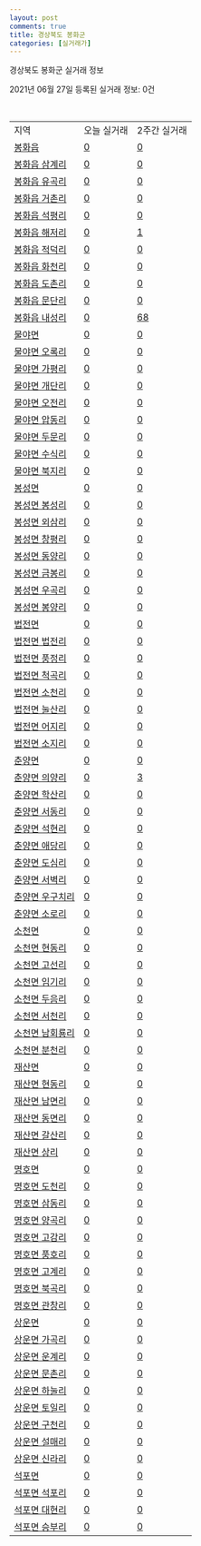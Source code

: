 ```yaml
---
layout: post
comments: true
title: 경상북도 봉화군
categories: [실거래가]
---
```


경상북도 봉화군 실거래 정보

2021년 06월 27일 등록된 실거래 정보: 0건

<script type="text/javascript">
  google.charts.load('current', {'packages':['corechart']});
  google.charts.setOnLoadCallback(drawChart);

  function drawChart() {
    var data = google.visualization.arrayToDataTable([['거래일', '매매', '전월세', '전매'], ['2020-06', 2, 1, 0], ['2020-07', 3, 1, 0], ['2020-08', 2, 1, 0], ['2020-09', 5, 1, 0], ['2020-10', 3, 1, 0], ['2020-11', 4, 1, 0], ['2020-12', 6, 0, 0], ['2021-01', 7, 0, 0], ['2021-02', 6, 1, 0], ['2021-03', 10, 1, 0], ['2021-04', 8, 0, 0], ['2021-05', 3, 1, 0], ['2021-06', 4, 0, 0]]);

    var options = {
      title: '최근 유형별 거래량 추이',
      legend: { position: 'bottom' }
    };

    var chart = new google.visualization.LineChart(document.getElementById('columnchart_material'));
    chart.draw(data, (options));
  }
</script>

<div id="columnchart_material" style="width: 450px; margin-left: -35px"></div>
<br>
<table class="sortable">
  <tr>
    <td>지역</td>
    <td>오늘 실거래</td>
    <td>2주간 실거래</td>
  </tr>

  
  <tr class="item">
    <td><a href="4792025000.html">봉화읍</a></td>
    <td><a href="4792025000.html">0</a></td>
    <td><a href="4792025000.html">0</a></td>
  </tr>
    

  <tr class="item">
    <td><a href="4792025022.html">봉화읍 삼계리</a></td>
    <td><a href="4792025022.html">0</a></td>
    <td><a href="4792025022.html">0</a></td>
  </tr>
    

  <tr class="item">
    <td><a href="4792025023.html">봉화읍 유곡리</a></td>
    <td><a href="4792025023.html">0</a></td>
    <td><a href="4792025023.html">0</a></td>
  </tr>
    

  <tr class="item">
    <td><a href="4792025024.html">봉화읍 거촌리</a></td>
    <td><a href="4792025024.html">0</a></td>
    <td><a href="4792025024.html">0</a></td>
  </tr>
    

  <tr class="item">
    <td><a href="4792025025.html">봉화읍 석평리</a></td>
    <td><a href="4792025025.html">0</a></td>
    <td><a href="4792025025.html">0</a></td>
  </tr>
    

  <tr class="item">
    <td><a href="4792025026.html">봉화읍 해저리</a></td>
    <td><a href="4792025026.html">0</a></td>
    <td><a href="4792025026.html">1</a></td>
  </tr>
    

  <tr class="item">
    <td><a href="4792025027.html">봉화읍 적덕리</a></td>
    <td><a href="4792025027.html">0</a></td>
    <td><a href="4792025027.html">0</a></td>
  </tr>
    

  <tr class="item">
    <td><a href="4792025028.html">봉화읍 화천리</a></td>
    <td><a href="4792025028.html">0</a></td>
    <td><a href="4792025028.html">0</a></td>
  </tr>
    

  <tr class="item">
    <td><a href="4792025029.html">봉화읍 도촌리</a></td>
    <td><a href="4792025029.html">0</a></td>
    <td><a href="4792025029.html">0</a></td>
  </tr>
    

  <tr class="item">
    <td><a href="4792025030.html">봉화읍 문단리</a></td>
    <td><a href="4792025030.html">0</a></td>
    <td><a href="4792025030.html">0</a></td>
  </tr>
    

  <tr class="item">
    <td><a href="4792025031.html">봉화읍 내성리</a></td>
    <td><a href="4792025031.html">0</a></td>
    <td><a href="4792025031.html">68</a></td>
  </tr>
    

  <tr class="item">
    <td><a href="4792031000.html">물야면</a></td>
    <td><a href="4792031000.html">0</a></td>
    <td><a href="4792031000.html">0</a></td>
  </tr>
    

  <tr class="item">
    <td><a href="4792031021.html">물야면 오록리</a></td>
    <td><a href="4792031021.html">0</a></td>
    <td><a href="4792031021.html">0</a></td>
  </tr>
    

  <tr class="item">
    <td><a href="4792031022.html">물야면 가평리</a></td>
    <td><a href="4792031022.html">0</a></td>
    <td><a href="4792031022.html">0</a></td>
  </tr>
    

  <tr class="item">
    <td><a href="4792031023.html">물야면 개단리</a></td>
    <td><a href="4792031023.html">0</a></td>
    <td><a href="4792031023.html">0</a></td>
  </tr>
    

  <tr class="item">
    <td><a href="4792031024.html">물야면 오전리</a></td>
    <td><a href="4792031024.html">0</a></td>
    <td><a href="4792031024.html">0</a></td>
  </tr>
    

  <tr class="item">
    <td><a href="4792031025.html">물야면 압동리</a></td>
    <td><a href="4792031025.html">0</a></td>
    <td><a href="4792031025.html">0</a></td>
  </tr>
    

  <tr class="item">
    <td><a href="4792031026.html">물야면 두문리</a></td>
    <td><a href="4792031026.html">0</a></td>
    <td><a href="4792031026.html">0</a></td>
  </tr>
    

  <tr class="item">
    <td><a href="4792031027.html">물야면 수식리</a></td>
    <td><a href="4792031027.html">0</a></td>
    <td><a href="4792031027.html">0</a></td>
  </tr>
    

  <tr class="item">
    <td><a href="4792031028.html">물야면 북지리</a></td>
    <td><a href="4792031028.html">0</a></td>
    <td><a href="4792031028.html">0</a></td>
  </tr>
    

  <tr class="item">
    <td><a href="4792032000.html">봉성면</a></td>
    <td><a href="4792032000.html">0</a></td>
    <td><a href="4792032000.html">0</a></td>
  </tr>
    

  <tr class="item">
    <td><a href="4792032021.html">봉성면 봉성리</a></td>
    <td><a href="4792032021.html">0</a></td>
    <td><a href="4792032021.html">0</a></td>
  </tr>
    

  <tr class="item">
    <td><a href="4792032023.html">봉성면 외삼리</a></td>
    <td><a href="4792032023.html">0</a></td>
    <td><a href="4792032023.html">0</a></td>
  </tr>
    

  <tr class="item">
    <td><a href="4792032024.html">봉성면 창평리</a></td>
    <td><a href="4792032024.html">0</a></td>
    <td><a href="4792032024.html">0</a></td>
  </tr>
    

  <tr class="item">
    <td><a href="4792032025.html">봉성면 동양리</a></td>
    <td><a href="4792032025.html">0</a></td>
    <td><a href="4792032025.html">0</a></td>
  </tr>
    

  <tr class="item">
    <td><a href="4792032026.html">봉성면 금봉리</a></td>
    <td><a href="4792032026.html">0</a></td>
    <td><a href="4792032026.html">0</a></td>
  </tr>
    

  <tr class="item">
    <td><a href="4792032027.html">봉성면 우곡리</a></td>
    <td><a href="4792032027.html">0</a></td>
    <td><a href="4792032027.html">0</a></td>
  </tr>
    

  <tr class="item">
    <td><a href="4792032028.html">봉성면 봉양리</a></td>
    <td><a href="4792032028.html">0</a></td>
    <td><a href="4792032028.html">0</a></td>
  </tr>
    

  <tr class="item">
    <td><a href="4792033000.html">법전면</a></td>
    <td><a href="4792033000.html">0</a></td>
    <td><a href="4792033000.html">0</a></td>
  </tr>
    

  <tr class="item">
    <td><a href="4792033021.html">법전면 법전리</a></td>
    <td><a href="4792033021.html">0</a></td>
    <td><a href="4792033021.html">0</a></td>
  </tr>
    

  <tr class="item">
    <td><a href="4792033022.html">법전면 풍정리</a></td>
    <td><a href="4792033022.html">0</a></td>
    <td><a href="4792033022.html">0</a></td>
  </tr>
    

  <tr class="item">
    <td><a href="4792033023.html">법전면 척곡리</a></td>
    <td><a href="4792033023.html">0</a></td>
    <td><a href="4792033023.html">0</a></td>
  </tr>
    

  <tr class="item">
    <td><a href="4792033024.html">법전면 소천리</a></td>
    <td><a href="4792033024.html">0</a></td>
    <td><a href="4792033024.html">0</a></td>
  </tr>
    

  <tr class="item">
    <td><a href="4792033025.html">법전면 눌산리</a></td>
    <td><a href="4792033025.html">0</a></td>
    <td><a href="4792033025.html">0</a></td>
  </tr>
    

  <tr class="item">
    <td><a href="4792033026.html">법전면 어지리</a></td>
    <td><a href="4792033026.html">0</a></td>
    <td><a href="4792033026.html">0</a></td>
  </tr>
    

  <tr class="item">
    <td><a href="4792033027.html">법전면 소지리</a></td>
    <td><a href="4792033027.html">0</a></td>
    <td><a href="4792033027.html">0</a></td>
  </tr>
    

  <tr class="item">
    <td><a href="4792034000.html">춘양면</a></td>
    <td><a href="4792034000.html">0</a></td>
    <td><a href="4792034000.html">0</a></td>
  </tr>
    

  <tr class="item">
    <td><a href="4792034021.html">춘양면 의양리</a></td>
    <td><a href="4792034021.html">0</a></td>
    <td><a href="4792034021.html">3</a></td>
  </tr>
    

  <tr class="item">
    <td><a href="4792034022.html">춘양면 학산리</a></td>
    <td><a href="4792034022.html">0</a></td>
    <td><a href="4792034022.html">0</a></td>
  </tr>
    

  <tr class="item">
    <td><a href="4792034023.html">춘양면 서동리</a></td>
    <td><a href="4792034023.html">0</a></td>
    <td><a href="4792034023.html">0</a></td>
  </tr>
    

  <tr class="item">
    <td><a href="4792034024.html">춘양면 석현리</a></td>
    <td><a href="4792034024.html">0</a></td>
    <td><a href="4792034024.html">0</a></td>
  </tr>
    

  <tr class="item">
    <td><a href="4792034025.html">춘양면 애당리</a></td>
    <td><a href="4792034025.html">0</a></td>
    <td><a href="4792034025.html">0</a></td>
  </tr>
    

  <tr class="item">
    <td><a href="4792034026.html">춘양면 도심리</a></td>
    <td><a href="4792034026.html">0</a></td>
    <td><a href="4792034026.html">0</a></td>
  </tr>
    

  <tr class="item">
    <td><a href="4792034027.html">춘양면 서벽리</a></td>
    <td><a href="4792034027.html">0</a></td>
    <td><a href="4792034027.html">0</a></td>
  </tr>
    

  <tr class="item">
    <td><a href="4792034028.html">춘양면 우구치리</a></td>
    <td><a href="4792034028.html">0</a></td>
    <td><a href="4792034028.html">0</a></td>
  </tr>
    

  <tr class="item">
    <td><a href="4792034029.html">춘양면 소로리</a></td>
    <td><a href="4792034029.html">0</a></td>
    <td><a href="4792034029.html">0</a></td>
  </tr>
    

  <tr class="item">
    <td><a href="4792035000.html">소천면</a></td>
    <td><a href="4792035000.html">0</a></td>
    <td><a href="4792035000.html">0</a></td>
  </tr>
    

  <tr class="item">
    <td><a href="4792035021.html">소천면 현동리</a></td>
    <td><a href="4792035021.html">0</a></td>
    <td><a href="4792035021.html">0</a></td>
  </tr>
    

  <tr class="item">
    <td><a href="4792035022.html">소천면 고선리</a></td>
    <td><a href="4792035022.html">0</a></td>
    <td><a href="4792035022.html">0</a></td>
  </tr>
    

  <tr class="item">
    <td><a href="4792035023.html">소천면 임기리</a></td>
    <td><a href="4792035023.html">0</a></td>
    <td><a href="4792035023.html">0</a></td>
  </tr>
    

  <tr class="item">
    <td><a href="4792035024.html">소천면 두음리</a></td>
    <td><a href="4792035024.html">0</a></td>
    <td><a href="4792035024.html">0</a></td>
  </tr>
    

  <tr class="item">
    <td><a href="4792035025.html">소천면 서천리</a></td>
    <td><a href="4792035025.html">0</a></td>
    <td><a href="4792035025.html">0</a></td>
  </tr>
    

  <tr class="item">
    <td><a href="4792035026.html">소천면 남회룡리</a></td>
    <td><a href="4792035026.html">0</a></td>
    <td><a href="4792035026.html">0</a></td>
  </tr>
    

  <tr class="item">
    <td><a href="4792035027.html">소천면 분천리</a></td>
    <td><a href="4792035027.html">0</a></td>
    <td><a href="4792035027.html">0</a></td>
  </tr>
    

  <tr class="item">
    <td><a href="4792036000.html">재산면</a></td>
    <td><a href="4792036000.html">0</a></td>
    <td><a href="4792036000.html">0</a></td>
  </tr>
    

  <tr class="item">
    <td><a href="4792036021.html">재산면 현동리</a></td>
    <td><a href="4792036021.html">0</a></td>
    <td><a href="4792036021.html">0</a></td>
  </tr>
    

  <tr class="item">
    <td><a href="4792036022.html">재산면 남면리</a></td>
    <td><a href="4792036022.html">0</a></td>
    <td><a href="4792036022.html">0</a></td>
  </tr>
    

  <tr class="item">
    <td><a href="4792036023.html">재산면 동면리</a></td>
    <td><a href="4792036023.html">0</a></td>
    <td><a href="4792036023.html">0</a></td>
  </tr>
    

  <tr class="item">
    <td><a href="4792036024.html">재산면 갈산리</a></td>
    <td><a href="4792036024.html">0</a></td>
    <td><a href="4792036024.html">0</a></td>
  </tr>
    

  <tr class="item">
    <td><a href="4792036025.html">재산면 상리</a></td>
    <td><a href="4792036025.html">0</a></td>
    <td><a href="4792036025.html">0</a></td>
  </tr>
    

  <tr class="item">
    <td><a href="4792037000.html">명호면</a></td>
    <td><a href="4792037000.html">0</a></td>
    <td><a href="4792037000.html">0</a></td>
  </tr>
    

  <tr class="item">
    <td><a href="4792037021.html">명호면 도천리</a></td>
    <td><a href="4792037021.html">0</a></td>
    <td><a href="4792037021.html">0</a></td>
  </tr>
    

  <tr class="item">
    <td><a href="4792037022.html">명호면 삼동리</a></td>
    <td><a href="4792037022.html">0</a></td>
    <td><a href="4792037022.html">0</a></td>
  </tr>
    

  <tr class="item">
    <td><a href="4792037023.html">명호면 양곡리</a></td>
    <td><a href="4792037023.html">0</a></td>
    <td><a href="4792037023.html">0</a></td>
  </tr>
    

  <tr class="item">
    <td><a href="4792037024.html">명호면 고감리</a></td>
    <td><a href="4792037024.html">0</a></td>
    <td><a href="4792037024.html">0</a></td>
  </tr>
    

  <tr class="item">
    <td><a href="4792037025.html">명호면 풍호리</a></td>
    <td><a href="4792037025.html">0</a></td>
    <td><a href="4792037025.html">0</a></td>
  </tr>
    

  <tr class="item">
    <td><a href="4792037026.html">명호면 고계리</a></td>
    <td><a href="4792037026.html">0</a></td>
    <td><a href="4792037026.html">0</a></td>
  </tr>
    

  <tr class="item">
    <td><a href="4792037027.html">명호면 북곡리</a></td>
    <td><a href="4792037027.html">0</a></td>
    <td><a href="4792037027.html">0</a></td>
  </tr>
    

  <tr class="item">
    <td><a href="4792037028.html">명호면 관창리</a></td>
    <td><a href="4792037028.html">0</a></td>
    <td><a href="4792037028.html">0</a></td>
  </tr>
    

  <tr class="item">
    <td><a href="4792038000.html">상운면</a></td>
    <td><a href="4792038000.html">0</a></td>
    <td><a href="4792038000.html">0</a></td>
  </tr>
    

  <tr class="item">
    <td><a href="4792038021.html">상운면 가곡리</a></td>
    <td><a href="4792038021.html">0</a></td>
    <td><a href="4792038021.html">0</a></td>
  </tr>
    

  <tr class="item">
    <td><a href="4792038022.html">상운면 운계리</a></td>
    <td><a href="4792038022.html">0</a></td>
    <td><a href="4792038022.html">0</a></td>
  </tr>
    

  <tr class="item">
    <td><a href="4792038023.html">상운면 문촌리</a></td>
    <td><a href="4792038023.html">0</a></td>
    <td><a href="4792038023.html">0</a></td>
  </tr>
    

  <tr class="item">
    <td><a href="4792038024.html">상운면 하눌리</a></td>
    <td><a href="4792038024.html">0</a></td>
    <td><a href="4792038024.html">0</a></td>
  </tr>
    

  <tr class="item">
    <td><a href="4792038025.html">상운면 토일리</a></td>
    <td><a href="4792038025.html">0</a></td>
    <td><a href="4792038025.html">0</a></td>
  </tr>
    

  <tr class="item">
    <td><a href="4792038026.html">상운면 구천리</a></td>
    <td><a href="4792038026.html">0</a></td>
    <td><a href="4792038026.html">0</a></td>
  </tr>
    

  <tr class="item">
    <td><a href="4792038027.html">상운면 설매리</a></td>
    <td><a href="4792038027.html">0</a></td>
    <td><a href="4792038027.html">0</a></td>
  </tr>
    

  <tr class="item">
    <td><a href="4792038028.html">상운면 신라리</a></td>
    <td><a href="4792038028.html">0</a></td>
    <td><a href="4792038028.html">0</a></td>
  </tr>
    

  <tr class="item">
    <td><a href="4792039000.html">석포면</a></td>
    <td><a href="4792039000.html">0</a></td>
    <td><a href="4792039000.html">0</a></td>
  </tr>
    

  <tr class="item">
    <td><a href="4792039021.html">석포면 석포리</a></td>
    <td><a href="4792039021.html">0</a></td>
    <td><a href="4792039021.html">0</a></td>
  </tr>
    

  <tr class="item">
    <td><a href="4792039022.html">석포면 대현리</a></td>
    <td><a href="4792039022.html">0</a></td>
    <td><a href="4792039022.html">0</a></td>
  </tr>
    

  <tr class="item">
    <td><a href="4792039023.html">석포면 승부리</a></td>
    <td><a href="4792039023.html">0</a></td>
    <td><a href="4792039023.html">0</a></td>
  </tr>
    


</table>


    